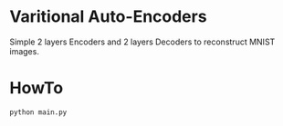 # Varitional Auto-Encoders


Simple 2 layers Encoders and 2 layers Decoders to reconstruct MNIST images.

# HowTo

```
python main.py
```